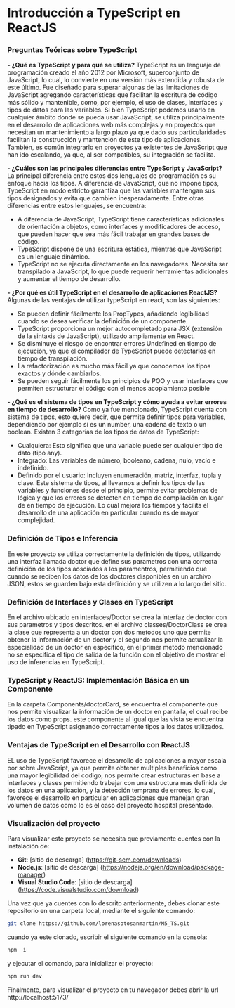 # Introducción a TypeScript en ReactJS 

### Preguntas Teóricas sobre TypeScript
**- ¿Qué es TypeScript y para qué se utiliza?**
TypeScript es un lenguaje de programación creado el año 2012 por Microsoft, superconjunto de JavaScript, lo cual, lo convierte en una versión más extendida y robusta de este último. Fue diseñado para superar algunas de las limitaciones de JavaScript agregando características que facilitan la escritura de código más sólido y mantenible, como, por ejemplo, el uso de clases, interfaces y tipos de datos para las variables. 
Si bien TypeScript podemos usarlo en cualquier ámbito donde se pueda usar JavaScript, se utiliza principalmente en el desarrollo de aplicaciones web más complejas y en proyectos que necesitan un mantenimiento a largo plazo ya que dado sus particularidades facilitan la construcción y mantención de este tipo de aplicaciones. También, es común integrarlo en proyectos ya existentes de JavaScript que han ido escalando, ya que, al ser compatibles, su integración se facilita.

**- ¿Cuáles son las principales diferencias entre TypeScript y JavaScript?**
La principal diferencia entre estos dos lenguajes de programación es su enfoque hacia los tipos. A diferencia de JavaScript, que no impone tipos, TypeScript en modo estricto garantiza que las variables mantengan sus tipos designados y evita que cambien inesperadamente. Entre otras diferencias entre estos lenguajes, se encuentra: 
  - A diferencia de JavaScript, TypeScript tiene características adicionales de orientación a objetos, como interfaces y modificadores de acceso, que pueden hacer que sea más fácil trabajar en grandes bases de código.
  - TypeScript dispone de una escritura estática, mientras que JavaScript es un lenguaje dinámico.
  - TypeScript no se ejecuta directamente en los navegadores. Necesita ser transpilado a JavaScript, lo que puede requerir herramientas adicionales y aumentar el tiempo de desarrollo.

**- ¿Por qué es útil TypeScript en el desarrollo de aplicaciones ReactJS?**
Algunas de las ventajas de utilizar typeScript en react, son las siguientes: 
  - Se pueden definir fácilmente los PropTypes, añadiendo legibilidad cuando se desea verificar la definición de un componente.
  - TypeScript proporciona un mejor autocompletado para JSX (extensión de la sintaxis de JavaScript), utilizado ampliamente en React.
  - Se disminuye el riesgo de encontrar errores Undefined en tiempo de ejecución, ya que el compilador de TypeScript puede detectarlos en tiempo de transpilación.
  - La refactorización es mucho más fácil ya que conocemos los tipos exactos y dónde cambiarlos. 
  - Se pueden seguir fácilmente los principios de POO y usar interfaces que permiten estructurar el código con el menos acoplamiento posible

**- ¿Qué es el sistema de tipos en TypeScript y cómo ayuda a evitar errores en tiempo de desarrollo?**
Como ya fue mencionado, TypeScript cuenta con sistema de tipos, esto quiere decir, que permite definir tipos para variables, dependiendo por ejemplo si es un number, una cadena de texto o un boolean.
Existen 3 categorías de los tipos de datos de TypeScript:
  - Cualquiera: Esto significa que una variable puede ser cualquier tipo de dato (tipo any).
  - Integrado:  Las variables de número, booleano, cadena, nulo, vacío e indefinido.
-  Definido por el usuario: Incluyen enumeración, matriz, interfaz, tupla y clase.
Este sistema de tipos, al llevarnos a definir los tipos de las variables y funciones desde el principio, permite evitar problemas de lógica y que los errores se detecten en tiempo de compilación en lugar de en tiempo de ejecución. Lo cual mejora los tiempos y facilita el desarrollo de una aplicación en particular cuando es de mayor complejidad.

### Definición de Tipos e Inferencia
En este proyecto se utiliza correctamente la definición de tipos, utilizando una interfaz llamada doctor que define sus parametros con una correcta definición de los tipos aosciados a los paramentros, permitiendo que cuando se reciben los datos de los doctores disponibles en un archivo JSON, estos se guarden bajo esta definición y se utilizen a lo largo del sitio.

### Definición de Interfaces y Clases en TypeScript
En el archivo ubicado en interfaces/Doctor se crea la interfaz de doctor con sus parametros y tipos descritos. en el archivo classes/DoctorClass se crea la clase que representa a un doctor con dos metodos uno que permite obtener la información de un doctor y el segundo nos permite actualizar la especialidad de un doctor en especifico, en el primer metodo mencionado no se especifica el tipo de salida de la función con el objetivo de mostrar el uso de inferencias en TypeScript.

### TypeScript y ReactJS: Implementación Básica en un Componente
En la carpeta Components/doctorCard, se encuentra el componente que nos permite visualizar la información de un doctor en pantalla, el cual recibe los datos como props. este componente al igual que las vista se encuentra tipado en TypeScript asignando correctamente tipos a los datos utilizados.

### Ventajas de TypeScript en el Desarrollo con ReactJS
EL uso de TypeScript favorece el desarrollo de aplicaciones a mayor escala por sobre JavaScript, ya que permite obtener multiples beneficios como una mayor legibilidad del codigo, nos permite crear estructuras en base a interfaces y clases permitiendo trabajar con una estructura mas definida de los datos en una aplicación, y la detección temprana de errores, lo cual, favorece el desarrollo en particular en aplicaciones que manejan gran volumen de datos como lo es el caso del proyecto hospital presentado.

 ### Visualización del proyecto
Para visualizar este proyecto se necesita que previamente cuentes con la instalación de:
- **Git**: [sitio de descarga] (https://git-scm.com/downloads)
- **Node.js**: [sitio de descarga] (https://nodejs.org/en/download/package-manager)
- **Visual Studio Code**: [sitio de descarga] (https://code.visualstudio.com/download)
  
Una vez que ya cuentes con lo descrito anteriormente, debes clonar este repositorio en una carpeta local, mediante el siguiente comando:
```bash
git clone https://github.com/lorenasotosanmartin/M5_TS.git
```
cuando ya este clonado, escribir el siguiente comando en la consola: 
```bash
npm  i
```
y ejecutar el comando, para inicializar el proyecto: 
```bash
npm run dev
```
Finalmente, para visualizar el proyecto en tu navegador debes abrir la url http://localhost:5173/ 

